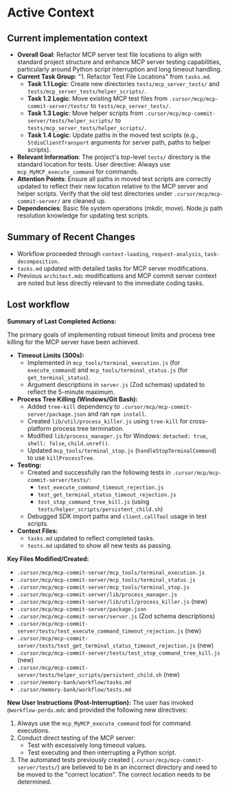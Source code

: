 # Active Context

## Current implementation context
- **Overall Goal**: Refactor MCP server test file locations to align with standard project structure and enhance MCP server testing capabilities, particularly around Python script interruption and long timeout handling.
- **Current Task Group**: "1. Refactor Test File Locations" from `tasks.md`.
  - **Task 1.1 Logic**: Create new directories `tests/mcp_server_tests/` and `tests/mcp_server_tests/helper_scripts/`.
  - **Task 1.2 Logic**: Move existing MCP test files from `.cursor/mcp/mcp-commit-server/tests/` to `tests/mcp_server_tests/`.
  - **Task 1.3 Logic**: Move helper scripts from `.cursor/mcp/mcp-commit-server/tests/helper_scripts/` to `tests/mcp_server_tests/helper_scripts/`.
  - **Task 1.4 Logic**: Update paths in the moved test scripts (e.g., `StdioClientTransport` arguments for server path, paths to helper scripts).
- **Relevant Information**: The project's top-level `tests/` directory is the standard location for tests. User directive: Always use `mcp_MyMCP_execute_command` for commands.
- **Attention Points**: Ensure all paths in moved test scripts are correctly updated to reflect their new location relative to the MCP server and helper scripts. Verify that the old test directories under `.cursor/mcp/mcp-commit-server/` are cleaned up.
- **Dependencies**: Basic file system operations (mkdir, move). Node.js path resolution knowledge for updating test scripts.

## Summary of Recent Changes
- Workflow proceeded through `context-loading`, `request-analysis`, `task-decomposition`.
- `tasks.md` updated with detailed tasks for MCP server modifications.
- Previous `architect.mdc` modifications and MCP commit server context are noted but less directly relevant to the immediate coding tasks.

## Lost workflow

**Summary of Last Completed Actions:**

The primary goals of implementing robust timeout limits and process tree killing for the MCP server have been achieved.
- **Timeout Limits (300s):**
    - Implemented in `mcp_tools/terminal_execution.js` (for `execute_command`) and `mcp_tools/terminal_status.js` (for `get_terminal_status`).
    - Argument descriptions in `server.js` (Zod schemas) updated to reflect the 5-minute maximum.
- **Process Tree Killing (Windows/Git Bash):**
    - Added `tree-kill` dependency to `.cursor/mcp/mcp-commit-server/package.json` and ran `npm install`.
    - Created `lib/util/process_killer.js` using `tree-kill` for cross-platform process tree termination.
    - Modified `lib/process_manager.js` for Windows: `detached: true`, `shell: false`, `child.unref()`.
    - Updated `mcp_tools/terminal_stop.js` (`handleStopTerminalCommand`) to use `killProcessTree`.
- **Testing:**
    - Created and successfully ran the following tests in `.cursor/mcp/mcp-commit-server/tests/`:
        - `test_execute_command_timeout_rejection.js`
        - `test_get_terminal_status_timeout_rejection.js`
        - `test_stop_command_tree_kill.js` (using `tests/helper_scripts/persistent_child.sh`)
    - Debugged SDK import paths and `client.callTool` usage in test scripts.
- **Context Files:**
    - `tasks.md` updated to reflect completed tasks.
    - `tests.md` updated to show all new tests as passing.

**Key Files Modified/Created:**
- `.cursor/mcp/mcp-commit-server/mcp_tools/terminal_execution.js`
- `.cursor/mcp/mcp-commit-server/mcp_tools/terminal_status.js`
- `.cursor/mcp/mcp-commit-server/mcp_tools/terminal_stop.js`
- `.cursor/mcp/mcp-commit-server/lib/process_manager.js`
- `.cursor/mcp/mcp-commit-server/lib/util/process_killer.js` (new)
- `.cursor/mcp/mcp-commit-server/package.json`
- `.cursor/mcp/mcp-commit-server/server.js` (Zod schema descriptions)
- `.cursor/mcp/mcp-commit-server/tests/test_execute_command_timeout_rejection.js` (new)
- `.cursor/mcp/mcp-commit-server/tests/test_get_terminal_status_timeout_rejection.js` (new)
- `.cursor/mcp/mcp-commit-server/tests/test_stop_command_tree_kill.js` (new)
- `.cursor/mcp/mcp-commit-server/tests/helper_scripts/persistent_child.sh` (new)
- `.cursor/memory-bank/workflow/tasks.md`
- `.cursor/memory-bank/workflow/tests.md`

**New User Instructions (Post-Interruption):**
The user has invoked `@workflow-perdu.mdc` and provided the following new directives:
1.  Always use the `mcp_MyMCP_execute_command` tool for command executions.
2.  Conduct direct testing of the MCP server:
    - Test with excessively long timeout values.
    - Test executing and then interrupting a Python script.
3.  The automated tests previously created (`.cursor/mcp/mcp-commit-server/tests/`) are believed to be in an incorrect directory and need to be moved to the "correct location". The correct location needs to be determined.